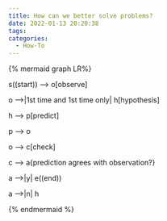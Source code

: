 ```yaml
---
title: How can we better solve problems?
date: 2022-01-13 20:20:38
tags:
categories:
  - How-To
---
```


{% mermaid graph LR%}

s((start)) --> o[observe]

o -->|1st time and 1st time only| h[hypothesis]

h --> p[predict]

p --> o

o --> c[check]

c --> a{prediction agrees with observation?}

a -->|y| e((end))

a -->|n| h

{% endmermaid %}
